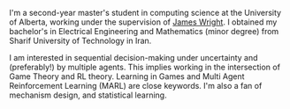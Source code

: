 I'm a second-year master's student in computing science at the University of Alberta, working under the supervision of [James Wright](https://jrwright.info/). I obtained my bachelor's in Electrical Engineering and Mathematics (minor degree) from Sharif University of Technology in Iran.

I am interested in sequential decision-making under uncertainty and (preferably!) by multiple agents. This implies working in the intersection of Game Theory and RL theory. Learning in Games and Multi Agent Reinforcement Learning (MARL) are close keywords. I'm also a fan of mechanism design, and statistical learning.